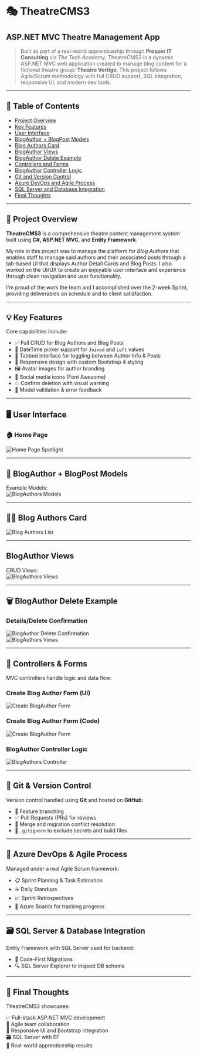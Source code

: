 # 🎭 TheatreCMS3  
## ASP.NET MVC Theatre Management App 

> Built as part of a real-world apprenticeship through **Prosper IT Consulting** via *The Tech Academy*, TheatreCMS3 is a dynamic ASP.NET MVC web application created to manage blog content for a fictional theatre group: **Theatre Vertigo**. This project follows Agile/Scrum methodology with full CRUD support, SQL integration, responsive UI, and modern dev tools.

---

## 📑 Table of Contents

- [Project Overview](#project-overview)
- [Key Features](#key-features)
- [User Interface](#user-interface)
- [BlogAuthor + BlogPost Models](#blogauthor--blogpost-models)
- [Blog Authors Card](#blog-authors-card)
- [BlogAuthor Views](#blogauthor-views)
- [BlogAuthor Delete Example](#blogauthor-delete-example)
- [Controllers and Forms](#controllers-and-forms)
- [BlogAuthor Controller Logic](#blogauthor-controller-logic)
- [Git and Version Control](#git-and-version-control)
- [Azure DevOps and Agile Process](#azure-devops-and-agile-process)
- [SQL Server and Database Integration](#sql-server-and-database-integration)
- [Final Thoughts](#final-thoughts)

---

## 🚀 Project Overview

**TheatreCMS3** is a comprehensive theatre content management system built using **C#, ASP.NET MVC**, and **Entity Framework**.

My role in this project was to manage the platform for *Blog Authors* that enables staff to manage said authors and their associated posts through a tab-based UI that displays Author Detail Cards and Blog Posts. I also worked on the UI/UX to create an enjoyable user interface and experience through clean navigation and user functionality.

I'm proud of the work the team and I accomplished over the 2-week Sprint, providing deliverables on schedule and to client satisfaction.

---

## 💡 Key Features

Core capabilities include:

- ✅ Full CRUD for Blog Authors and Blog Posts  
- 📆 DateTime picker support for `Joined` and `Left` values  
- 🎨 Tabbed interface for toggling between Author Info & Posts  
- 📱 Responsive design with custom Bootstrap 4 styling  
- 🖼️ Avatar images for author branding  
- 🔗 Social media icons (Font Awesome)  
- 💥 Confirm deletion with visual warning  
- 🧠 Model validation & error feedback  

---

## 🖥️ User Interface

### 🏠 Home Page  
![Home Page Spotlight](assets/screenshots/Home.png)

---

## 🧠 BlogAuthor + BlogPost Models

Example Models:  
![BlogAuthors Models](assets/screenshots/Models.png)

---

## 🧑‍🎨 Blog Authors Card

![Blog Authors List](assets/screenshots/BlogAuthors.png)

---

## BlogAuthor Views

CRUD Views:  
![BlogAuthors Views](assets/screenshots/CreateEditViews.png)

---

## 🗑️ BlogAuthor Delete Example

### Details/Delete Confirmation  
![BlogAuthor Delete Confirmation](assets/screenshots/Haruki_Murakami_Delete.png)  
![BlogAuthors Views](assets/screenshots/DeleteDetailsViews.png)

---

## 🧠 Controllers & Forms

MVC controllers handle logic and data flow:

### Create Blog Author Form (UI)  
![Create BlogAuthor Form](assets/screenshots/Create2.png)

### Create Blog Author Form (Code)  
![Create BlogAuthor Form](assets/screenshots/Create.png)

### BlogAuthor Controller Logic  
![BlogAuthors Controller](assets/screenshots/Controllers.png)

---

## 🔀 Git & Version Control

Version control handled using **Git** and hosted on **GitHub**:

- 🔄 Feature branching  
- ✅ Pull Requests (PRs) for reviews  
- 🔧 Merge and migration conflict resolution  
- 📄 `.gitignore` to exclude secrets and build files  

---

## 🚀 Azure DevOps & Agile Process

Managed under a real Agile Scrum framework:

- 📋 Sprint Planning & Task Estimation  
- ☕ Daily Standups  
- 📈 Sprint Retrospectives  
- 📌 Azure Boards for tracking progress  

---

## 🗃️ SQL Server & Database Integration

Entity Framework with SQL Server used for backend:

- 🧱 Code-First Migrations  
- 🔍 SQL Server Explorer to inspect DB schema

---

## 📌 Final Thoughts

TheatreCMS3 showcases:

✅ Full-stack ASP.NET MVC development  
🤝 Agile team collaboration  
🧩 Responsive UI and Bootstrap integration  
🗃️ SQL Server with EF  
💼 Real-world apprenticeship results
